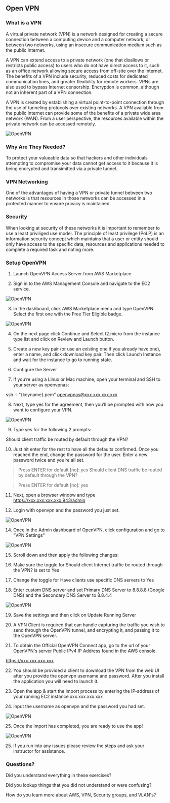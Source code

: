 ## Open VPN


###  What is a VPN

A virtual private network (VPN) is a network designed for creating a secure connection between a computing device and a computer network, or between two networks, using an insecure communication medium such as the public Internet.

A VPN can extend access to a private network (one that disallows or restricts public access) to users who do not have direct access to it, such as an office network allowing secure access from off-site over the Internet. The benefits of a VPN include security, reduced costs for dedicated communication lines, and greater flexibility for remote workers. VPNs are also used to bypass Internet censorship. Encryption is common, although not an inherent part of a VPN connection.

A VPN is created by establishing a virtual point-to-point connection through the use of tunneling protocols over existing networks. A VPN available from the public Internet can provide some of the benefits of a private wide area network (WAN). From a user perspective, the resources available within the private network can be accessed remotely.

![OpenVPN](vpn.png)

### Why Are They Needed?

To protect your valueable data so that hackers and other individuals attempting to compromise your data cannot get access to it because it is being encrypted and transimitted via a private tunnel.

### VPN Networking

One of the advantages of having a VPN or private tunnel between two networks is that resources in those networks can be accessed in a protected manner to ensure privacy is maintained.

### Security

When looking at security of these networks it is important to remember to use a least priviliged use model. The principle of least privilege (PoLP) is an information security concept which maintains that a user or entity should only have access to the specific data, resources and applications needed to complete a required task and noting more.

### Setup OpenVPN

1. Launch OpenVPN Access Server from AWS Marketplace

2. Sign in to the AWS Management Console and navigate to the EC2 service.

![OpenVPN](1-openvpn.png)

3. In the dashboard, click AWS Marketplace menu and type OpenVPN. Select the first one with the Free Tier Eligible badge.

![OpenVPN](2-openvpn.png)

4. On the next page click Continue and Select t2.micro from the instance type list and click on Review and Launch button.

5. Create a new key pair (or use an existing one if you already have one), enter a name, and click download key pair. Then click Launch Instance and wait for the instance to go to running state.


6. Configure the Server

7. If you’re using a Linux or Mac machine, open your terminal and SSH to your server as openvpnas:

ssh -i "{keyname}.pem" openvpnas@xxx.xxx.xxx.xxx

8. Next, type yes for the agreement, then you’ll be prompted with how you want to configure your VPN.

![OpenVPN](3-openvpn.png)

9. Type yes for the following 2 prompts:

Should client traffic be routed by default through the VPN?

10. Just hit enter for the rest to have all the defaults confirmed. Once you reached the end, change the password for the user. Enter a new password twice and you’re all set.

> Press ENTER for default [no]: yes
Should client DNS traffic be routed by default through the VPN?

> Press ENTER for default [no]: yes

11. Next, open a browser window and type https://xxx.xxx.xxx.xxx:943/admin 

12. Login with openvpn and the password you just set.

![OpenVPN](4-openvpn.png)

14. Once in the Admin dashboard of OpenVPN, click configuration and go to “VPN Settings”

![OpenVPN](5-openvpn.png)

15. Scroll down and then apply the following changes:

16. Make sure the toggle for Should client Internet traffic be routed through the VPN? is set to Yes

17. Change the toggle for Have clients use specific DNS servers to Yes

18. Enter custom DNS server and set Primary DNS Server to 8.8.8.8 (Google DNS) and the Secondary DNS Server to 8.8.4.4

![OpenVPN](6-openvpn.png)

19. Save the settings and then click on Update Running Server


20. A VPN Client is required that can handle capturing the traffic you wish to send through the OpenVPN tunnel, and encrypting it, and passing it to the OpenVPN server.

21. To obtain the Official OpenVPN Connect app, go to the url of your OpenVPN's server Public IPv4 IP Address found in the AWS console.  

https://xxx.xxx.xxx.xxx

22. You should be provided a client to download the VPN from the web UI after you provide the openvpn username and password. After you install the application you will need to launch it.

23. Open the app & start the import process by entering the IP-address of your running EC2 instance xxx.xxx.xxx.xxx

24. Input the username as openvpn and the password you had set.

![OpenVPN](8-openvpn.png)

25. Once the import has completed, you are ready to use the app!

![OpenVPN](9-openvpn.png)

25. If you run into any issues please review the steps and ask your instructor for assistance.

### Questions?

Did you understand everything in these exercises?

Did you lookup things that you did not understand or were confusing?

How do you learn more about AWS, VPN, Security groups, and VLAN's?
